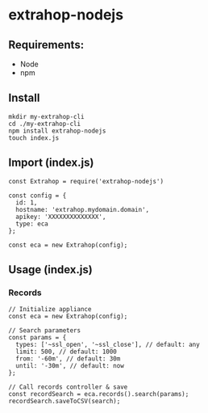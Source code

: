 # extrahop-nodejs

## Requirements:
- Node
- npm

## Install
```
mkdir my-extrahop-cli
cd ./my-extrahop-cli
npm install extrahop-nodejs
touch index.js
```

## Import (index.js)
```
const Extrahop = require('extrahop-nodejs')

const config = {
  id: 1,
  hostname: 'extrahop.mydomain.domain',
  apikey: 'XXXXXXXXXXXXXX',
  type: eca
};

const eca = new Extrahop(config);
```

## Usage (index.js)
### Records
```
// Initialize appliance
const eca = new Extrahop(config);

// Search parameters
const params = {
  types: ['~ssl_open', '~ssl_close'], // default: any
  limit: 500, // default: 1000
  from: '-60m', // default: 30m
  until: '-30m', // default: now
};

// Call records controller & save
const recordSearch = eca.records().search(params);
recordSearch.saveToCSV(search);
```

